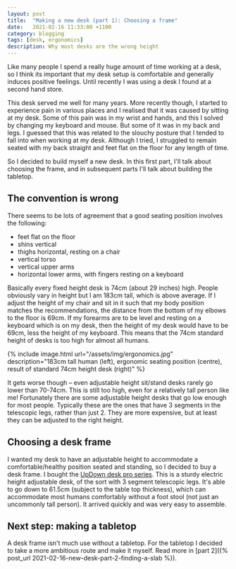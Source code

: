 ```yaml
---
layout: post
title:  "Making a new desk (part 1): Choosing a frame"
date:   2021-02-16 11:33:00 +1100
category: blogging
tags: [desk, ergonomics]
description: Why most desks are the wrong height
---
```


Like many people I spend a really huge amount of time working at a desk, so I think its important that my desk setup is comfortable and generally induces positive feelings. Until recently I was using a desk I found at a second hand store.

This desk served me well for many years. More recently though, I started to experience pain in various places and I realised that it was caused by sitting at my desk. Some of this pain was in my wrist and hands, and this I solved by changing my keyboard and mouse. But some of it was in my back and legs. I guessed that this was related to the slouchy posture that I tended to fall into when working at my desk. Although I tried, I struggled to remain seated with my back straight and feet flat on the floor for any length of time.

So I decided to build myself a new desk. In this first part, I'll talk about choosing the frame, and in subsequent parts I'll talk about building the tabletop.

## The convention is wrong

There seems to be lots of agreement that a good seating position involves the following:
 - feet flat on the floor
 - shins vertical
 - thighs horizontal, resting on a chair
 - vertical torso
 - vertical upper arms
 - horizontal lower arms, with fingers resting on a keyboard

Basically every fixed height desk is 74cm (about 29 inches) high. People obviously vary in height but I am 183cm tall, which is above average. If I adjust the height of my chair and sit in it such that my body position matches the recommendations, the distance from the bottom of my elbows to the floor is 69cm. If my forearms are to be level and resting on a keyboard which is on my desk, then the height of my desk would have to be 69cm, less the height of my keyboard. This means that the 74cm standard height of desks is too high for almost all humans.

{% include image.html url="/assets/img/ergonomics.jpg" description="183cm tall human (left), ergonomic seating position (centre), result of standard 74cm height desk (right)" %}

It gets worse though &ndash; even adjustable height sit/stand desks rarely go lower than 70-74cm. This is still too high, even for a relatively tall person like me! Fortunately there are some adjustable height desks that go low enough for most people. Typically these are the ones that have 3 segments in the telescopic legs, rather than just 2. They are more expensive, but at least they can be adjusted to the right height.

## Choosing a desk frame

I wanted my desk to have an adjustable height to accommodate a comfortable/healthy position seated and standing, so I decided to buy a desk frame. I bought the [UpDown desk pro series][updown]. This is a sturdy electric height adjustable desk, of the sort with 3 segment telescopic legs. It's able to go down to 61.5cm (subject to the table top thickness), which can accommodate most humans comfortably without a foot stool (not just an uncommonly tall person). It arrived quickly and was very easy to assemble.

[updown]: https://updowndesk.com.au/collections/standing-desks-pro-series/products/updown-desk-pro-series-electric-standing-desk-frame-only

## Next step: making a tabletop

A desk frame isn't much use without a tabletop. For the tabletop I decided to take a more ambitious route and make it myself. Read more in [part 2]({% post_url 2021-02-16-new-desk-part-2-finding-a-slab %}).